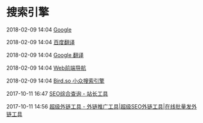 # 搜索引擎

2018-02-09 14:04 [Google](https://www.google.com/)

2018-02-09 14:04 [百度翻译](http://fanyi.baidu.com/)

2018-02-09 14:04 [Google 翻译](https://translate.google.cn/)

2018-02-09 14:04 [Web前端导航](http://www.alloyteam.com/nav/)

2018-02-09 14:04 [Bird.so 小众搜索引擎](http://bird.so/)

2017-10-11 16:47 [SEO综合查询 - 站长工具](http://seo.chinaz.com/)

2017-10-11 14:56 [超级外链工具 - 外链推广工具|超级SEO外链工具|在线批量发外链工具](http://seo.dmeng.net/)

